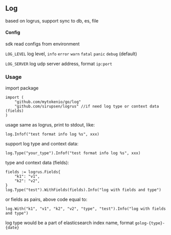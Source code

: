 ## Log


based on logrus, support sync to db, es, file

#### Config

sdk read configs from environment

`LOG_LEVEL` log level, `info` `error` `warn` `fatal` `panic` `debug` (default)

`LOG_SERVER` log udp server address, format `ip:port`

### Usage

import package

```
import (
    "github.com/mytokenio/go/log"
    "github.com/sirupsen/logrus" //if need log type or context data (fields)
)
```

usage same as logrus, print to stdout, like:

```
log.Infof("test format info log %s", xxx)
```

support log type and context data:

```
log.Type("your_type").Infof("test format info log %s", xxx)
```

type and context data (fields):
```
fields := logrus.Fields{
    "k1": "v1",
    "k2": "v2",
}
log.Type("test").WithFields(fields).Info("log with fields and type")
```

or fields as pairs, above code equal to:
```
log.With("k1", "v1", "k2", "v2", "type", "test").Info("log with fields and type")
```

log type would be a part of elasticsearch index name, format `golog-{type}-{date}`